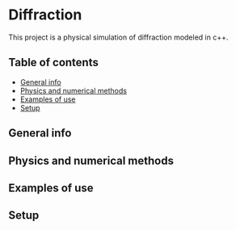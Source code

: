 # Diffraction 
This project is a physical simulation of diffraction modeled in c++. 

## Table of contents 
* [General info](#general-info)
* [Physics and numerical methods](#physics-and-numerical-methods)
* [Examples of use](#examples-of-use)
* [Setup](#setup)

## General info

## Physics and numerical methods

## Examples of use

## Setup

